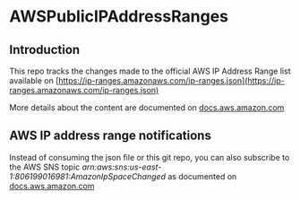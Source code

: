 # AWSPublicIPAddressRanges

## Introduction

This repo tracks the changes made to the official AWS IP Address Range list available on [https://ip-ranges.amazonaws.com/ip-ranges.json](https://ip-ranges.amazonaws.com/ip-ranges.json)

More details about the content are documented on [docs.aws.amazon.com](http://docs.aws.amazon.com/general/latest/gr/aws-ip-ranges.html)

## AWS IP address range notifications

Instead of consuming the json file or this git repo, you can also subscribe to the AWS SNS topic _arn:aws:sns:us-east-1:806199016981:AmazonIpSpaceChanged_ as documented on [docs.aws.amazon.com](http://docs.aws.amazon.com/general/latest/gr/aws-ip-ranges.html)
